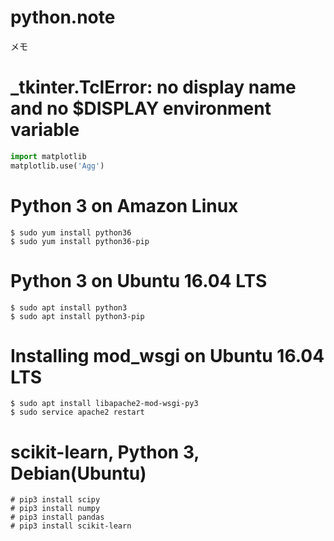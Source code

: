 # python.note ######################

メモ

# _tkinter.TclError: no display name and no $DISPLAY environment variable ######################

```python
import matplotlib
matplotlib.use('Agg')
```

# Python 3 on Amazon Linux ######################

```
$ sudo yum install python36
$ sudo yum install python36-pip
```

# Python 3 on Ubuntu 16.04 LTS ######################

```
$ sudo apt install python3
$ sudo apt install python3-pip
```

# Installing mod_wsgi on Ubuntu 16.04 LTS ######################

```
$ sudo apt install libapache2-mod-wsgi-py3
$ sudo service apache2 restart
```

# scikit-learn, Python 3, Debian(Ubuntu) ######################

```
# pip3 install scipy
# pip3 install numpy
# pip3 install pandas
# pip3 install scikit-learn
```
